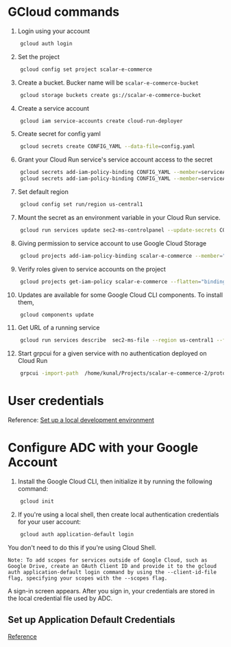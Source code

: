 # GCloud commands

1. Login using your account

```zsh
    gcloud auth login
```

2. Set the project

```zsh
    gcloud config set project scalar-e-commerce
```

3. Create a bucket. Bucker name will be `scalar-e-commerce-bucket`

```zsh
    gcloud storage buckets create gs://scalar-e-commerce-bucket
```

4. Create a service account

```zsh
    gcloud iam service-accounts create cloud-run-deployer
```

5. Create secret for config yaml

```zsh
    gcloud secrets create CONFIG_YAML --data-file=config.yaml
```

6. Grant your Cloud Run service's service account access to the secret

```zsh
    gcloud secrets add-iam-policy-binding CONFIG_YAML --member=serviceAccount:cloud-run-deployer@scalar-e-commerce.iam.gserviceaccount.com --role=roles/secretmanager.secretAccessor
    gcloud secrets add-iam-policy-binding CONFIG_YAML --member=serviceAccount:676869938642-compute@developer.gserviceaccount.com --role=roles/secretmanager.secretAccessor
```

7. Set default region

```zsh
    gcloud config set run/region us-central1
```

7. Mount the secret as an environment variable in your Cloud Run service.

```zsh
    gcloud run services update sec2-ms-controlpanel --update-secrets CONFIG_YAML=CONFIG_YAML:latest
```

8. Giving permission to service account to use Google Cloud Storage

```zsh
    gcloud projects add-iam-policy-binding scalar-e-commerce --member="serviceAccount:676869938642-compute@developer.gserviceaccount.com " --role="roles/storage.admin" --role="roles/storage.objectViewer" --role="roles/storage.objectCreator"

```

9. Verify roles given to service accounts on the project

```zsh
    gcloud projects get-iam-policy scalar-e-commerce --flatten="bindings[].members" --filter="bindings.members:serviceAccount:676869938642-compute@developer.gserviceaccount.com "  --format="table(bindings.role)"
```

10. Updates are available for some Google Cloud CLI components. To install them,

```zsh
    gcloud components update
```

11. Get URL of a running service

```zsh
    gcloud run services describe  sec2-ms-file --region us-central1 --format="value(status.address.url)"
```

12. Start grpcui for a given service with no authentication deployed on Cloud Run

```zsh
    grpcui -import-path  /home/kunal/Projects/scalar-e-commerce-2/protos   -proto common.proto -proto file.proto  sec2-ms-file-o2yq6mki4q-uc.a.run.app:443
```

# User credentials

Reference: [Set up a local development environment](https://cloud.google.com/docs/authentication/set-up-adc-local-dev-environment)

# Configure ADC with your Google Account

1. Install the Google Cloud CLI, then initialize it by running the following command:

```zsh
    gcloud init
```

2. If you're using a local shell, then create local authentication credentials for your user account:

```zsh
    gcloud auth application-default login
```

You don't need to do this if you're using Cloud Shell.

```
Note: To add scopes for services outside of Google Cloud, such as Google Drive, create an OAuth Client ID and provide it to the gcloud auth application-default login command by using the --client-id-file flag, specifying your scopes with the --scopes flag.
```

A sign-in screen appears. After you sign in, your credentials are stored in the local credential file used by ADC.

## Set up Application Default Credentials 
[Reference](https://cloud.google.com/docs/authentication/provide-credentials-adc)

